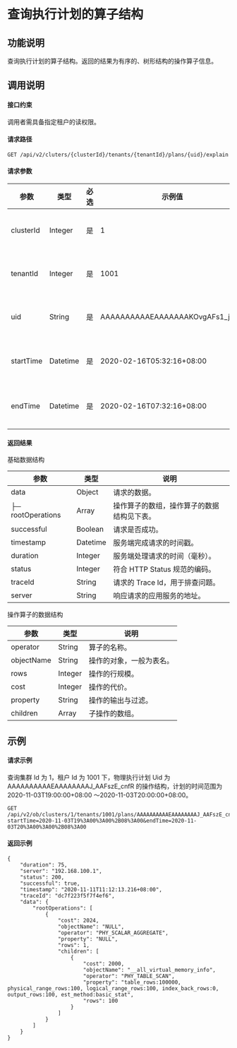 # 查询执行计划的算子结构

## 功能说明

查询执行计划的算子结构。返回的结果为有序的、树形结构的操作算子信息。

## 调用说明

#### 接口约束

调用者需具备指定租户的读权限。

#### 请求路径

`GET /api/v2/cluters/{clusterId}/tenants/{tenantId}/plans/{uid}/explain`

#### 请求参数

|    参数     |    类型    | 必选 |               示例值                |   描述    |
|-----------|----------|----|----------------------------------|---------|
| clusterId | Integer  | 是  | 1                                | 集群的 Id  |
| tenantId  | Integer  | 是  | 1001                             | 租户的 Id  |
| uid       | String   | 是  | AAAAAAAAAAEAAAAAAAKOvgAFs1_j8s3i | 计划的 uid |
| startTime | Datetime | 是  | 2020-02-16T05:32:16+08:00        | 开始时间    |
| endTime   | Datetime | 是  | 2020-02-16T07:32:16+08:00        | 结束时间    |

#### 返回结果

基础数据结构

|        参数         |    类型    |          说明           |
|-------------------|----------|-----------------------|
| data              | Object   | 请求的数据。                |
| ├─ rootOperations | Array    | 操作算子的数组，操作算子的数据结构见下表。 |
| successful        | Boolean  | 请求是否成功。               |
| timestamp         | Datetime | 服务端完成请求的时间戳。          |
| duration          | Integer  | 服务端处理请求的时间（毫秒）。       |
| status            | Integer  | 符合 HTTP Status 规范的编码。 |
| traceId           | String   | 请求的 Trace Id，用于排查问题。  |
| server            | String   | 响应请求的应用服务的地址。         |

操作算子的数据结构

|     参数     |   类型    |      说明      |
|------------|---------|--------------|
| operator   | String  | 算子的名称。       |
| objectName | String  | 操作的对象，一般为表名。 |
| rows       | Integer | 操作的行规模。      |
| cost       | Integer | 操作的代价。       |
| property   | String  | 操作的输出与过滤。    |
| children   | Array   | 子操作的数组。      |

## 示例

#### 请求示例

查询集群 Id 为 1，租户 Id 为 1001 下，物理执行计划 Uid 为 AAAAAAAAAAEAAAAAAAAJ_AAFszE_cnfR 的操作结构，计划的时间范围为 2020-11-03T19:00:00+08:00 ～2020-11-03T20:00:00+08:00。

```code
GET /api/v2/ob/clusters/1/tenants/1001/plans/AAAAAAAAAAEAAAAAAAAJ_AAFszE_cnfR/explain?startTime=2020-11-03T19%3A00%3A00%2B08%3A00&endTime=2020-11-03T20%3A00%3A00%2B08%3A00
```

#### 返回示例

```code
{
    "duration": 75,
    "server": "192.168.100.1",
    "status": 200,
    "successful": true,
    "timestamp": "2020-11-11T11:12:13.216+08:00",
    "traceId": "dc7f223f5f7f4ef6",
    "data": {
        "rootOperations": [
            {
                "cost": 2024,
                "objectName": "NULL",
                "operator": "PHY_SCALAR_AGGREGATE",
                "property": "NULL",
                "rows": 1,
                "children": [
                    {
                        "cost": 2000,
                        "objectName": "__all_virtual_memory_info",
                        "operator": "PHY_TABLE_SCAN",
                        "property": "table_rows:100000, physical_range_rows:100, logical_range_rows:100, index_back_rows:0, output_rows:100, est_method:basic_stat",
                        "rows": 100
                    }
                ]
            }
        ]
    }
}
```
